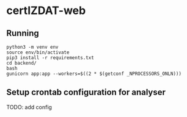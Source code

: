 # certIZDAT-web

## Running

    python3 -m venv env
    source env/bin/activate
    pip3 install -r requirements.txt 
    cd backend/
    bash
    gunicorn app:app --workers=$((2 * $(getconf _NPROCESSORS_ONLN)))

## Setup crontab configuration for analyser

TODO: add config
